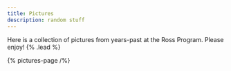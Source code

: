 ```yaml
---
title: Pictures
description: random stuff
---
```


Here is a collection of pictures from years-past at the Ross Program. Please enjoy! {% .lead %}

{% pictures-page /%}